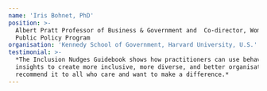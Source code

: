 ```yaml
---
name: 'Iris Bohnet, PhD'
position: >-
  Albert Pratt Professor of Business & Government and  Co-director, Women &
  Public Policy Program
organisation: 'Kennedy School of Government, Harvard University, U.S.'
testimonial: >-
  *The Inclusion Nudges Guidebook shows how practitioners can use behavioural
  insights to create more inclusive, more diverse, and better organisations. I
  recommend it to all who care and want to make a difference.*
---
```


